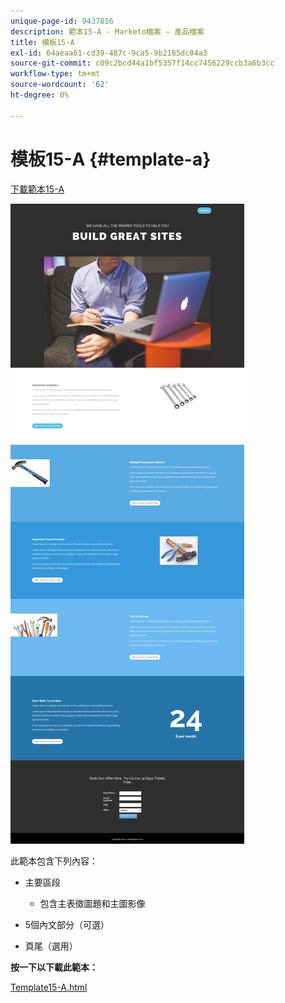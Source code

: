 ```yaml
---
unique-page-id: 9437816
description: 範本15-A - Marketo檔案 — 產品檔案
title: 模板15-A
exl-id: 64aeaa61-cd39-487c-9ca5-9b2185dc04a3
source-git-commit: c09c2bcd44a1bf5357f14cc7456229ccb3a6b3cc
workflow-type: tm+mt
source-wordcount: '62'
ht-degree: 0%

---
```


# 模板15-A {#template-a}

[下載範本15-A](https://docs.marketo.com/download/attachments/9437816/template-15a.html?version=1&amp;modificationdate=1438980388000&amp;api=v2)

![](assets/image2015-8-13-13-3a58-3a55.png)

此範本包含下列內容：

* 主要區段

   * 包含主表徵圖題和主圖影像

* 5個內文部分（可選）
* 頁尾（選用）

**按一下以下載此範本：**

[Template15-A.html](https://docs.marketo.com/download/attachments/9437816/template-15a.html?version=1&amp;modificationdate=1438980388000&amp;api=v2)
